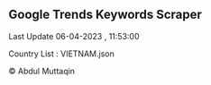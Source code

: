 

## Google Trends Keywords Scraper 
 
Last Update 06-04-2023 , 11:53:00

Country List :
VIETNAM.json



© Abdul Muttaqin 
